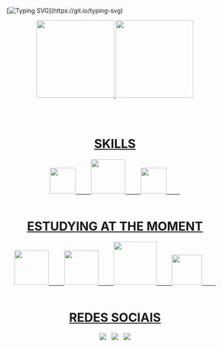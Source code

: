 [![Typing SVG](https://readme-typing-svg.herokuapp.com/?color=DDDD&size=35&center=true&vCenter=true&width=1000&lines=Hello,+Welcome!+;I'm+Matheus+Gabriel,+Back-End+Developer.)](https://git.io/typing-svg)

<div align="center">
  <a href="https://github.com/theusgab">
  <img height="180em" src="https://github-readme-stats.vercel.app/api?username=theusgab&show_icons=color=DDDD&include_all_commits=true&count_private=true"/>
  <img height="180em" src="https://github-readme-stats.vercel.app/api/top-langs/?username=theusgab&layout=compact&langs_count=7&color=DDDD"/>
</div>

<br><br>

<div align="center">
  <h1>SKILLS</h1>
  <img src="https://cdn.jsdelivr.net/gh/devicons/devicon/icons/html5/html5-original.svg" height="60" width="60"/> &nbsp &nbsp &nbsp &nbsp
  <img src="https://cdn.jsdelivr.net/gh/devicons/devicon/icons/python/python-original.svg" height="80" width="80"/> &nbsp &nbsp &nbsp &nbsp
  <img src="https://cdn.jsdelivr.net/gh/devicons/devicon/icons/css3/css3-original.svg" height="60" width="60"/> &nbsp &nbsp &nbsp &nbsp
</div>
  
<br>
  
<div align="center">
  <h1>ESTUDYING AT THE MOMENT</h1>
  <img src="https://cdn.jsdelivr.net/gh/devicons/devicon/icons/python/python-original.svg" height="80" width="80"/> &nbsp &nbsp &nbsp &nbsp
  <img src="https://cdn.jsdelivr.net/gh/devicons/devicon/icons/mysql/mysql-original-wordmark.svg" height="80" width="80"/> &nbsp &nbsp &nbsp &nbsp
  <img src="https://cdn.jsdelivr.net/gh/devicons/devicon/icons/fastapi/fastapi-plain-wordmark.svg" height="100" width="100"/> &nbsp &nbsp &nbsp &nbsp
  <img src="https://cdn.jsdelivr.net/gh/devicons/devicon/icons/django/django-plain.svg" height="70" width="70"/> &nbsp &nbsp &nbsp &nbsp
</div>
<br>

<div align="center">
  <h1>REDES SOCIAIS</h1>
  <a href="https://www.linkedin.com/in/matheus-gabriel-4673a3178/"><img src="https://img.shields.io/badge/LinkedIn-0077B5?style=for-the-badge&logo=linkedin&logoColor=white"></a> &nbsp
  <a href="https://www.instagram.com/mgabriell_47/"><img src="https://img.shields.io/badge/Instagram-E4405F?style=for-the-badge&logo=instagram&logoColor=white"></a> &nbsp
  <a href="mailto:matheusg319@gmail.com"><img src="https://img.shields.io/badge/Gmail-D14836?style=for-the-badge&logo=gmail&logoColor=white"></a>
</div>



